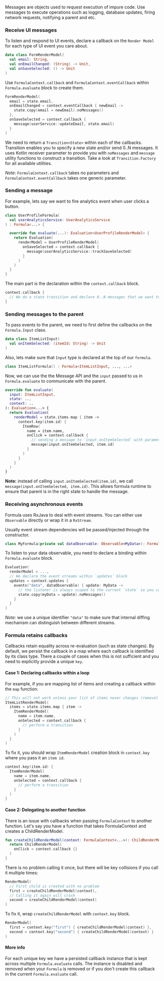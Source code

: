 Messages are objects used to request execution of impure code. Use messages to execute operations such as
logging, database updates, firing network requests, notifying a parent and etc.


### Receive UI messages
To listen and respond to UI events, declare a callback on the `Render Model` for each type of UI event you care about.
```kotlin
data class FormRenderModel(
  val email: String,
  val onEmailChanged: (String) -> Unit,
  val onSaveSelected: () -> Unit
)
```

Use `FormulaContext.callback` and `FormulaContext.eventCallback` within `Formula.evaluate` block to create them.  
```kotlin
FormRenderModel(
  email = state.email,
  onEmailChanged = context.eventCallback { newEmail ->
    state.copy(email = newEmail).noMessages()
  },
  onSaveSelected = context.callback {
    message(userService::updateEmail, state.email)
  }
)
```

We need to return a `Transition<State>` within each of the callbacks. Transition enables you to specify a new
state and/or send 0..N messages. It uses Kotlin receiver parameter to provide you with `noMessages` and `message`
utility functions to construct a transition. Take a look at `Transition.Factory` for all available utilities.

*Note*: `FormulaContext.callback` takes no parameters and `FormulaContext.eventCallback` takes one generic parameter. 

### Sending a message 
For example, lets say we want to fire analytics event when user clicks a button.
```kotlin
class UserProfileFormula(
  val userAnalyticsService: UserAnalyticsService
) : Formula<...> {

  override fun evaluate(...): Evaluation<UserProfileRenderModel> {
    return Evaluation(
      renderModel = UserProfileRenderModel(
        onSaveSelected = context.callback {
          message(userAnalyticsService::trackSaveSelected)
        }
      )
    )
  }
}
```

The main part is the declaration within the `context.callback` block.
```kotlin
context.callback {
  // We do a state transition and declare 0..N messages that we want to execute.
}
```

### Sending messages to the parent
To pass events to the parent, we need to first define the callbacks on the `Formula.Input` class.
```kotlin
data class ItemListInput(
  val onItemSelected: (itemId: String) -> Unit
)
```

Also, lets make sure that `Input` type is declared at the top of our `formula`.
```kotlin
class ItemListFormula() : Formula<ItemListInput, ..., ...>
```

Now, we can use the the Message API and the `input` passed to us in `Formula.evaluate` to communicate with the parent.
```kotlin
override fun evaluate(
  input: ItemListInput,
  state: ..,
  context: ..
): Evaluation<...> {
  return Evaluation(
    renderModel = state.items.map { item ->
      context.key(item.id) {
        ItemRow(
          name = item.name,
          onClick = context.callback {
            // sending a message to `input.onItemSelected` with parameter `item.id`
            message(input.onItemSelected, item.id)
          }
        )
      }
    }
  )
}
```

**Note:** instead of calling `input.onItemSelected(item.id)`, we call `message(input.onItemSelected, item.id)`. This
allows formula runtime to ensure that parent is in the right state to handle the message.


### Receiving asynchronous events
Formula uses RxJava to deal with event streams. You can either use `Observable` directly or wrap it in a `RxStream`.

Usually event stream dependencies will be passed/injected through the constructor.
```kotlin
class MyFormula(private val dataObservable: Observable<MyData>): Formula<....>
```

To listen to your data observable, you need to declare a binding within `Formula.evaluate` block.
```kotlin
Evaluation(
  renderModel = ...,
  // We declare the event streams within `updates` block
  updates = context.updates {
    events("data", dataObservable) { update: MyData ->
      // the listener is always scoped to the current `state` so you can update it as part of the transition
      state.copy(myData = update).noMessages()
    }
  }
)
```

*Note:* we use a unique identifier `"data"` to make sure that internal diffing mechanism can distinguish between
different streams.


### Formula retains callbacks
Callbacks retain equality across re-evaluation (such as state changes). By default, we persist the callback in a map
where each callback is identified by its class type. There a couple of cases when this is not sufficient and you need 
to explicitly provide a unique `key`. 


#### Case 1: Declaring callbacks within a loop
For example, if you are mapping list of items and creating a callback within the `map` function.
```kotlin
// This will not work unless your list of items never changes (removal of item or position change).
ItemListRenderModel(
  items = state.items.map { item ->
    ItemRenderModel(
      name = item.name,
      onSelected = context.callback {
        // perform a transition
      }
    )
  }
)
```

To fix it, you should wrap `ItemRenderModel` creation block in `context.key` where you pass it an `item id`.
```kotlin
context.key(item.id) {
  ItemRenderModel(
    name = item.name,
    onSelected = context.callback {
      // perform a transition
    }
  )
}
```

#### Case 2: Delegating to another function 
There is an issue with callbacks when passing `FormulaContext` to another function.
Let's say you have a function that takes FormulaContext and creates a ChildRenderModel.
```kotlin
fun createChildRenderModel(context: FormulaContext<...>): ChildRenderModel {
  return ChildRenderModel(
    onClick = context.callback {}
  )
} 
```

There is no problem calling it once, but there will be key collisions if you call it multiple times:
```kotlin
RenderModel(
  // First child is created with no problem
  first = createChildRenderModel(context),
  // Calling it again will crash 
  second = createChildRenderModel(context)
)
```

To fix it, wrap `createChildRenderModel` with `context.key` block.
```kotlin
RenderModel(
  first = context.key("first") { createChildRenderModel(context) },
  second = context.key("second") { createChildRenderModel(context) }
)
```



#### More info
For each unique key we have a persisted callback instance that is kept across multiple `Formula.evaluate` calls. The
instance is disabled and removed when your `Formula` is removed or if you don't create this callback in the current
`Formula.evaluate` call.
